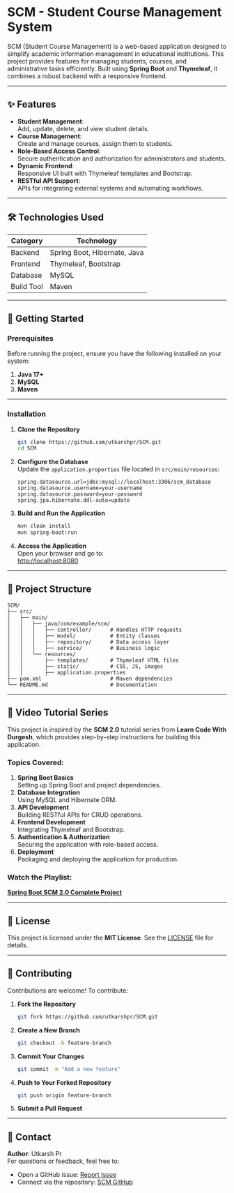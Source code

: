 # SCM - Student Course Management System  

SCM (Student Course Management) is a web-based application designed to simplify academic information management in educational institutions. This project provides features for managing students, courses, and administrative tasks efficiently. Built using **Spring Boot** and **Thymeleaf**, it combines a robust backend with a responsive frontend.

---

## ✨ Features  

- **Student Management**:  
  Add, update, delete, and view student details.  
- **Course Management**:  
  Create and manage courses, assign them to students.  
- **Role-Based Access Control**:  
  Secure authentication and authorization for administrators and students.  
- **Dynamic Frontend**:  
  Responsive UI built with Thymeleaf templates and Bootstrap.  
- **RESTful API Support**:  
  APIs for integrating external systems and automating workflows.  

---

## 🛠️ Technologies Used  

| **Category** | **Technology** |
|--------------|----------------|
| Backend      | Spring Boot, Hibernate, Java |
| Frontend     | Thymeleaf, Bootstrap |
| Database     | MySQL |
| Build Tool   | Maven |

---

## 🚀 Getting Started  

### Prerequisites  

Before running the project, ensure you have the following installed on your system:  

1. **Java 17+**  
2. **MySQL**  
3. **Maven**  

---

### Installation  

1. **Clone the Repository**  
   ```bash
   git clone https://github.com/utkarshpr/SCM.git
   cd SCM
   ```

2. **Configure the Database**  
   Update the `application.properties` file located in `src/main/resources`:  
   ```properties
   spring.datasource.url=jdbc:mysql://localhost:3306/scm_database
   spring.datasource.username=your-username
   spring.datasource.password=your-password
   spring.jpa.hibernate.ddl-auto=update
   ```

3. **Build and Run the Application**  
   ```bash
   mvn clean install
   mvn spring-boot:run
   ```

4. **Access the Application**  
   Open your browser and go to:  
   [http://localhost:8080](http://localhost:8080)  

---

## 📂 Project Structure  

```
SCM/
├── src/
│   ├── main/
│   │   ├── java/com/example/scm/
│   │   │   ├── controller/      # Handles HTTP requests
│   │   │   ├── model/           # Entity classes
│   │   │   ├── repository/      # Data access layer
│   │   │   ├── service/         # Business logic
│   │   └── resources/
│   │       ├── templates/       # Thymeleaf HTML files
│   │       ├── static/          # CSS, JS, images
│   │       ├── application.properties
├── pom.xml                      # Maven dependencies
└── README.md                    # Documentation
```

---

## 🎥 Video Tutorial Series  

This project is inspired by the **SCM 2.0** tutorial series from **Learn Code With Durgesh**, which provides step-by-step instructions for building this application.  

### Topics Covered:  
1. **Spring Boot Basics**  
   Setting up Spring Boot and project dependencies.  
2. **Database Integration**  
   Using MySQL and Hibernate ORM.  
3. **API Development**  
   Building RESTful APIs for CRUD operations.  
4. **Frontend Development**  
   Integrating Thymeleaf and Bootstrap.  
5. **Authentication & Authorization**  
   Securing the application with role-based access.  
6. **Deployment**  
   Packaging and deploying the application for production.  

### Watch the Playlist:  
[**Spring Boot SCM 2.0 Complete Project**](https://www.youtube.com/playlist?list=PL0zysOflRCemNS641tpw66bcaFylyIGsA)  

---

## 📜 License  

This project is licensed under the **MIT License**. See the [LICENSE](LICENSE) file for details.  

---

## 🤝 Contributing  

Contributions are welcome! To contribute:  

1. **Fork the Repository**  
   ```bash
   git fork https://github.com/utkarshpr/SCM.git
   ```

2. **Create a New Branch**  
   ```bash
   git checkout -b feature-branch
   ```

3. **Commit Your Changes**  
   ```bash
   git commit -m "Add a new feature"
   ```

4. **Push to Your Forked Repository**  
   ```bash
   git push origin feature-branch
   ```

5. **Submit a Pull Request**  

---

## 📧 Contact  

**Author**: Utkarsh Pr  
For questions or feedback, feel free to:  
- Open a GitHub issue: [Report Issue](https://github.com/utkarshpr/SCM/issues)  
- Connect via the repository: [SCM GitHub](https://github.com/utkarshpr/SCM)  
